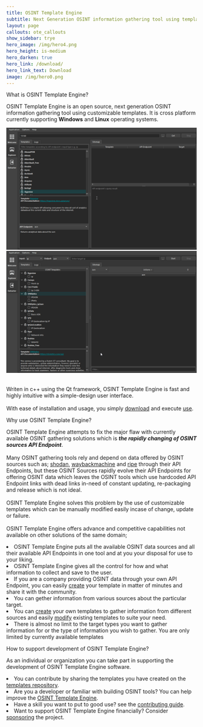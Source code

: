 ```yaml
---
title: OSINT Template Engine
subtitle: Next Generation OSINT information gathering tool using templates
layout: page
callouts: ote_callouts
show_sidebar: trye
hero_image: /img/hero4.png
hero_height: is-medium
hero_darken: true
hero_link: /download/
hero_link_text: Download
image: /img/hero0.png
---
```


<div class="box">
    <p class="title is-4">What is OSINT Template Engine?</p>
    <div class="content">
    <p>
    OSINT Template Engine is an open source, next generation OSINT information gathering tool using customizable templates. It is cross platform currently supporting <b>Windows</b> and <b>Linux</b> operating systems.
    </p>
    <center><img src="/img/ote_explorer.gif"></center>
    <center><img src="/img/ote_extractor.gif"></center>
    <p>
    <br>
    Writen in c++ using the Qt framework, OSINT Template Engine is fast and highly intuitive with a simple-design user interface.<br><br>
    With ease of installation and usage, you simply <a href="/download/">download</a> and execute <a href="https://github.com/3nock/OTE/wiki">use</a>.
    </p>
    </div>
</div>

<div class="box">
    <p class="title is-4">Why use OSINT Template Engine?</p>
    <div class="content">
    <p>
    OSINT Template Engine attempts to fix the major flaw with currently available OSINT gathering solutions which is <b><i>the rapidly changing of OSINT sources API Endpoint</i></b>. 
    <br>
    <br>
    Many OSINT gathering tools rely and depend on data offered by OSINT sources such as; <a href="https://www.shodan.io/">shodan</a>, <a href="https://archive.org/web/"> waybackmachine</a> and <a href="https://stat.ripe.net/">ripe</a> through their API Endpoints, but these OSINT Sources rapidly evolve their API Endpoints for offering OSINT data which leaves the OSINT tools which use hardcoded API Endpoint links with dead links in-need of constant updating, re-packaging and release which is not ideal.
    <br>
    <br>
    OSINT Template Engine solves this problem by the use of customizable templates which can be manually modified easily incase of change, update or failure.
    <br>
    <br>
    OSINT Template Engine offers advance and competitive capabilities not available on other solutions of the same domain;
    <li> OSINT Template Engine puts all the available OSINT data sources and all their available API Endpoints in one tool and at you your disposal for use to your liking.</li>
    <li> OSINT Template Engine gives all the control for how and what information to collect and save to the user.</li>
    <li> If you are a company providing OSINT data through your own API Endpoint, you can easily <a href="https://github.com/3nock/OTE-Templates/blob/main/CREATE_TEMPLATE.md">create</a> your template in matter of minutes and share it with the community.</li>
    <li> You can gether information from various sources about the particular target.</li>
    <li> You can <a href="https://github.com/3nock/OTE-Templates/blob/main/CREATE_TEMPLATE.md">create</a> your own templates to gather information from different sources and easily <a href="https://github.com/3nock/OTE-Templates/blob/main/MODIFY_TEMPLATE.md">modify</a> existing templates to suite your need.</li>
    <li> There is almost no limit to the target types you want to gather information for or the type of information you wish to gather. You are only limited by currently available templates</li>
    </p>
    </div>
</div>

<div class="box">
    <p class="title is-4">How to support development of OSINT Template Engine?</p>
    <div class="content">
    <p>
    As an individual or organization you can take part in supporting the development of OSINT Template Engine software.
    <li> You can contribute by sharing the templates you have created on the <a href="https://github.com/3nock/OTE-Templates">templates repository</a>.</li>
    <li> Are you a developer or familiar with building OSINT tools? You can help improve the <a href="https://github.com/3nock/OTE">OSINT Template Engine</a>.</li>
    <li> Have a skill you want to put to good use? see the <a href="https://github.com/3nock/OTE/blob/main/CONTRIBUTING.md">contributing guide</a>.</li>
    <li> Want to support OSINT Template Engine financially?  Consider <a href="/sponsor/">sponsoring</a> the project.</li>
    </p>
    </div>
</div>